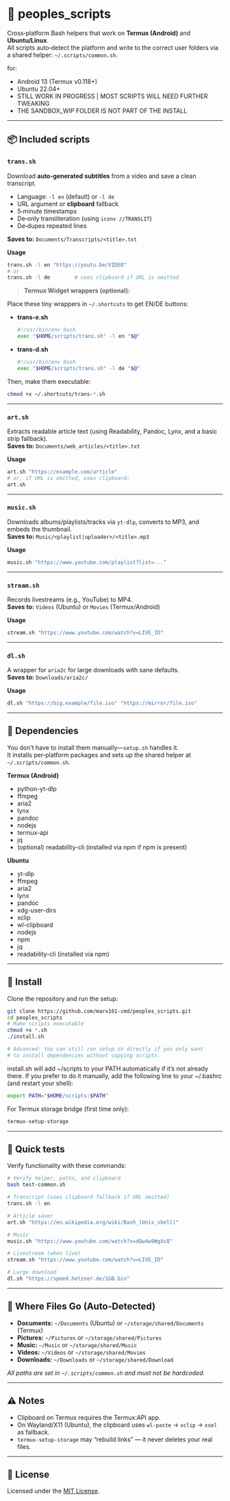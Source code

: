 # 📲 peoples_scripts

Cross‑platform Bash helpers that work on **Termux (Android)** and **Ubuntu/Linux**.  
All scripts auto‑detect the platform and write to the correct user folders via a shared helper: `~/.scripts/common.sh`.

for:
- Android 13 (Termux v0.118+)
- Ubuntu 22.04+
- STILL WORK IN PROGRESS | MOST SCRIPTS WILL NEED FURTHER TWEAKING
- THE SANDBOX_WIP FOLDER IS NOT PART OF THE INSTALL

---

## 📦 Included scripts

### `trans.sh`

Download **auto‑generated subtitles** from a video and save a clean transcript.
- Language: `-l en` (default) or `-l de`
- URL argument or **clipboard** fallback
- 5‑minute timestamps
- De‑only transliteration (using `iconv //TRANSLIT`)
- De‑dupes repeated lines  

**Saves to:** `Documents/Transcripts/<title>.txt`

**Usage**

```bash
trans.sh -l en "https://youtu.be/VIDEO"
# or
trans.sh -l de        # uses clipboard if URL is omitted
```

> **Termux Widget wrappers (optional):**

Place these tiny wrappers in `~/.shortcuts` to get EN/DE buttons:

- **trans-e.sh**
  ```bash
  #!/usr/bin/env bash
  exec "$HOME/scripts/trans.sh" -l en "$@"
  ```

- **trans-d.sh**
  ```bash
  #!/usr/bin/env bash
  exec "$HOME/scripts/trans.sh" -l de "$@"
  ```

Then, make them executable:
```bash
chmod +x ~/.shortcuts/trans-*.sh
```

---

### `art.sh`

Extracts readable article text (using Readability, Pandoc, Lynx, and a basic strip fallback).  
**Saves to:** `Documents/web_articles/<title>.txt`

**Usage**
```bash
art.sh "https://example.com/article"
# or, if URL is omitted, uses clipboard:
art.sh
```

---

### `music.sh`

Downloads albums/playlists/tracks via `yt-dlp`, converts to MP3, and embeds the thumbnail.  
**Saves to:** `Music/<playlist|uploader>/<title>.mp3`

**Usage**
```bash
music.sh "https://www.youtube.com/playlist?list=..."
```

---

### `stream.sh`

Records livestreams (e.g., YouTube) to MP4.  
**Saves to:** `Videos` (Ubuntu) or `Movies` (Termux/Android)

**Usage**
```bash
stream.sh "https://www.youtube.com/watch?v=LIVE_ID"
```

---

### `dl.sh`

A wrapper for `aria2c` for large downloads with sane defaults.  
**Saves to:** `Downloads/aria2c/`

**Usage**
```bash
dl.sh "https://big.example/file.iso" "https://mirror/file.iso"
```

---

## 🧰 Dependencies

You don’t have to install them manually—`setup.sh` handles it.  
It installs per‑platform packages and sets up the shared helper at `~/.scripts/common.sh`.

**Termux (Android)**
- python-yt-dlp
- ffmpeg
- aria2
- lynx
- pandoc
- nodejs
- termux-api
- jq
- (optional) readability-cli (installed via npm if npm is present)

**Ubuntu**
- yt-dlp
- ffmpeg
- aria2
- lynx
- pandoc
- xdg-user-dirs
- xclip
- wl-clipboard
- nodejs
- npm
- jq
- readability-cli (installed via npm)

---

## 🚀 Install

Clone the repository and run the setup:
```bash
git clone https://github.com/marx161-cmd/peoples_scripts.git
cd peoples_scripts
# Make scripts executable
chmod +x *.sh
./install.sh

# Advanced: You can still run setup.sh directly if you only want
# to install dependencies without copying scripts.
```

install.sh will add ~/scripts to your PATH automatically if it’s not already there.
If you prefer to do it manually, add the following line to your ~/.bashrc (and restart your shell):
```bash
export PATH="$HOME/scripts:$PATH"
```

For Termux storage bridge (first time only):
```bash
termux-setup-storage
```

---

## 🧪 Quick tests

Verify functionality with these commands:
```bash
# Verify helper, paths, and clipboard
bash test-common.sh

# Transcript (uses clipboard fallback if URL omitted)
trans.sh -l en

# Article saver
art.sh "https://en.wikipedia.org/wiki/Bash_(Unix_shell)"

# Music
music.sh "https://www.youtube.com/watch?v=dQw4w9WgXcQ"

# Livestream (when live)
stream.sh "https://www.youtube.com/watch?v=LIVE_ID"

# Large download
dl.sh "https://speed.hetzner.de/1GB.bin"
```

---

## 📂 Where Files Go (Auto‑Detected)

- **Documents:** `~/Documents` (Ubuntu) or `~/storage/shared/Documents` (Termux)
- **Pictures:** `~/Pictures` or `~/storage/shared/Pictures`
- **Music:** `~/Music` or `~/storage/shared/Music`
- **Videos:** `~/Videos` or `~/storage/shared/Movies`
- **Downloads:** `~/Downloads` or `~/storage/shared/Download`

_All paths are set in `~/.scripts/common.sh` and must not be hardcoded._

---

## ⚠️ Notes

- Clipboard on Termux requires the Termux:API app.
- On Wayland/X11 (Ubuntu), the clipboard uses `wl-paste` → `xclip` → `xsel` as fallback.
- `termux-setup-storage` may “rebuild links” — it never deletes your real files.

---

## 📜 License

Licensed under the [MIT License](LICENSE).
